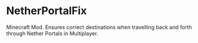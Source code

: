 # NetherPortalFix
Minecraft Mod. Ensures correct destinations when travelling back and forth through Nether Portals in Multiplayer.

